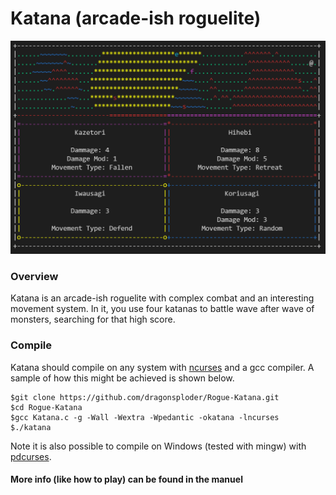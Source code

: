 # Katana (arcade-ish roguelite)
![alt text](Example.png "Cool game right?")
### Overview
Katana is an arcade-ish roguelite with complex combat  and an interesting movement system. In it, you use four katanas to battle wave after wave of monsters, searching for that high score.

### Compile
Katana should compile on any system with [ncurses](https://invisible-island.net/ncurses/ncurses.html) and a gcc compiler. A sample of how this might be achieved is shown below.

```
$git clone https://github.com/dragonsploder/Rogue-Katana.git
$cd Rogue-Katana
$gcc Katana.c -g -Wall -Wextra -Wpedantic -okatana -lncurses
$./katana
```

Note it is also possible to compile on Windows (tested with mingw) with [pdcurses](https://pdcurses.org/).


#### More info (like how to play) can be found in the manuel